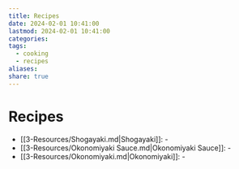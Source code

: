 ```yaml
---
title: Recipes
date: 2024-02-01 10:41:00
lastmod: 2024-02-01 10:41:00
categories: 
tags:
  - cooking
  - recipes
aliases: 
share: true
---
```



# Recipes

- [[3-Resources/Shogayaki.md|Shogayaki]]: \-
- [[3-Resources/Okonomiyaki Sauce.md|Okonomiyaki Sauce]]: \-
- [[3-Resources/Okonomiyaki.md|Okonomiyaki]]: \-
